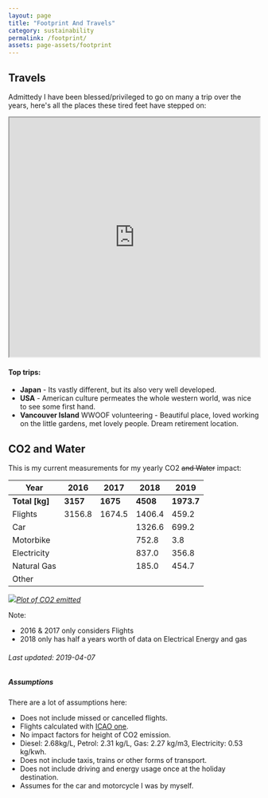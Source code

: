 ```yaml
---
layout: page
title: "Footprint And Travels"
category: sustainability
permalink: /footprint/
assets: page-assets/footprint
---
```

## Travels
Admittedy I have been blessed/privileged to go on many a trip over the years, here's all the places these tired feet have stepped on:

<iframe src="https://www.google.com/maps/d/embed?mid=1PS6Tsr0LS8pWwWQLFZmX4Il0MmSxpyq1" width="100%" height="480"></iframe><br>

#### Top trips:
- **Japan** - Its vastly different, but its also very well developed.
- **USA** - American culture permeates the whole western world, was nice to see some first hand.
- **Vancouver Island** WWOOF volunteering - Beautiful place, loved working on the little gardens, met lovely people. Dream retirement location.

## CO2 and Water
This is my current measurements for my yearly CO2 ~~and Water~~ impact:

| Year        	| 2016   	| 2017   	| 2018   	| 2019   	|
|-------------	|--------	|--------	|--------	|--------	|
| **Total [kg]**| **3157**| **1675**| **4508**| **1973.7**|
| Flights     	| 3156.8 	| 1674.5 	| 1406.4 	| 459.2  	|
| Car         	|        	|        	| 1326.6 	| 699.2  	|
| Motorbike   	|        	|        	| 752.8  	| 3.8    	|
| Electricity 	|        	|        	| 837.0  	| 356.8  	|
| Natural Gas 	|        	|        	| 185.0  	| 454.7  	|
| Other       	|        	|        	|        	|        	|


[![]({{site.url}}/{{page.assets}}/co2.png)*Plot of CO2 emitted*]({{site.url}}/{{page.assets}}/co2.png)

Note:
  - 2016 & 2017 only considers Flights
  - 2018 only has half a years worth of data on Electrical Energy and gas

###### Last updated: 2019-04-07

##### Assumptions
There are a lot of assumptions here:
 - Does not include missed or cancelled flights.
 - Flights calculated with [ICAO one](https://www.icao.int/environmental-protection/Carbonoffset/Pages/default.aspx).
 - No impact factors for height of CO2 emission.
 - Diesel:	2.68kg/L, Petrol:	2.31	kg/L, Gas:	2.27	kg/m3, Electricity:	0.53	kg/kwh.
 - Does not include taxis, trains or other forms of transport.
 - Does not include driving and energy usage once at the holiday destination.
 - Assumes for the car and motorcycle I was by myself.
